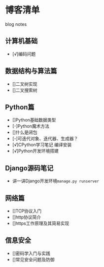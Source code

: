 # 博客清单
blog notes

## 计算机基础

- [√]编码问题

## 数据结构与算法篇

- []二叉树实现
- []二叉搜索树

## Python篇

- []Python基础数据类型
- [-]Python魔术方法
- []什么是闭包
- [-]可迭代对象、迭代器、生成器？
- [√]CPython学习笔记 编译安装
- [√]Python开发环境搭建

## Django源码笔记

- 讲一讲Django开发环境`manage.py runserver`

## 网络篇

- []TCP协议入门
- []http协议简介
- []https工作原理及其简易实现

## 信息安全

- []密码学入门与实践
- []常见安全问题及防御

